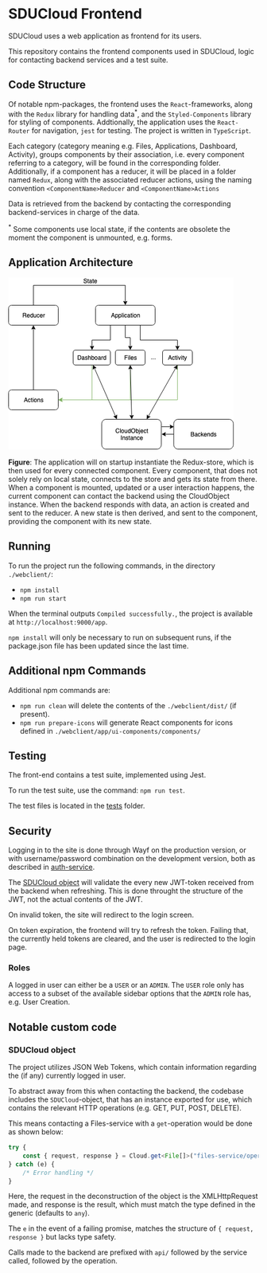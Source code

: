 # SDUCloud Frontend

SDUCloud uses a web application as frontend for its users.

This repository contains the frontend components used in SDUCloud, logic for contacting backend services and a test suite.

## Code Structure

Of notable npm-packages, the frontend uses the `React`-frameworks, along with the `Redux` library for handling data<sup>\*</sup>, and the `Styled-Components` library for styling of components. Addtionally, the application uses the `React-Router` for navigation, `jest` for testing. The project is written in `TypeScript`.

Each category (category meaning e.g. Files, Applications, Dashboard, Activity), groups components by their association, i.e. every component referring to a category, will be found in the corresponding folder. Additionally, if a component has a reducer, it will be placed in a folder named `Redux`, along with the associated reducer actions, using the naming convention `<ComponentName>Reducer` and `<ComponentName>Actions`

Data is retrieved from the backend by contacting the corresponding backend-services in charge of the data.

<sup>\*</sup> Some components use local state, if the contents are obsolete the moment the component is unmounted, e.g. forms.

## Application Architecture

![Frontend Diagram](./webclient/wiki/FrontEndDiagram.png)

**Figure**: The application will on startup instantiate the Redux-store, which is then used for every connected component. Every component, that does not solely rely on local state, connects to the store and gets its state from there. When a component is mounted, updated or a user interaction happens, the current component can contact the backend using the CloudObject instance. When the backend responds with data, an action is created and sent to the reducer. A new state is then derived, and sent to the component, providing the component with its new state.

## Running

To run the project run the following commands, in the directory `./webclient/`:

- `npm install`
- `npm run start`

When the terminal outputs `Compiled successfully.`, the project is available at `http://localhost:9000/app`.

`npm install` will only be necessary to run on subsequent runs, if the package.json file has been updated since the last
time.

## Additional npm Commands

Additional npm commands are:

- `npm run clean` will delete the contents of the `./webclient/dist/` (if present).
- `npm run prepare-icons` will generate React components for icons defined in `./webclient/app/ui-components/components/`

## Testing

The front-end contains a test suite, implemented using Jest.

To run the test suite, use the command: `npm run test`.

The test files is located in the [tests](./webclient/__tests__/) folder.

## Security

Logging in to the site is done through Wayf on the production version, or with username/password combination on the development version, both as described in [auth-service](../auth-service#authenticating-with-sducloud).

The [SDUCloud object](#sducloud-object) will validate the every new JWT-token received from the backend when refreshing. This is done throught the structure of the JWT, not the actual contents of the JWT.

On invalid token, the site will redirect to the login screen.

On token expiration, the frontend will try to refresh the token. Failing that, the currently held tokens are cleared, and the user is redirected to the login page.

### Roles

A logged in user can either be a `USER` or an `ADMIN`. The `USER` role only has access to a subset of the available sidebar options that the `ADMIN` role has, e.g. User Creation.

## Notable custom code

### SDUCloud object

The project utilizes JSON Web Tokens, which contain information regarding the (if any) currently logged in user.

To abstract away from this when contacting the backend, the codebase includes the `SDUCloud`-object, that has an instance exported for use, which contains the relevant HTTP operations (e.g. GET, PUT, POST, DELETE).

This means contacting a Files-service with a `get`-operation would be done as shown below:

```typescript
try {
    const { request, response } = Cloud.get<File[]>("files-service/operation");
} catch (e) {
    /* Error handling */
}
```

Here, the request in the deconstruction of the object is the XMLHttpRequest made, and response is the result, which must match the type defined in the generic (defaults to `any`).

The `e` in the event of a failing promise, matches the structure of `{ request, response }` but lacks type safety.

Calls made to the backend are prefixed with `api/` followed by the service called, followed by the operation.
